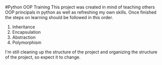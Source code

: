 #Python OOP Training
This project was created in mind of teaching others OOP principals in python as well as refreshing my own skills.
Once finished the steps on learning should be followed in this order.
  1. Inheritance
  2. Encapsulation
  3. Abstraction
  4. Polymorphism

I'm still cleaning up the structure of the project and organizing the structure of the project, so expect it to change.
